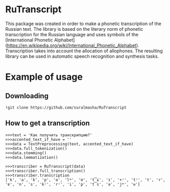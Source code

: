 # RuTranscript

This package was created in order to make a phonetic transcription of the Russian text. The library is based on the literary norm of phonetic transcription for the Russian language and uses symbols of the [International Phonetic Alphabet] (https://en.wikipedia.org/wiki/International_Phonetic_Alphabet). Transcription takes into account the allocation of allophones. The resulting library can be used in automatic speech recognition and synthesis tasks.

# Example of usage
## Downloading
```
!git clone https://github.com/suralmasha/RuTranscript
```

## How to get a transcription
```
>>>text = 'Как получить транскрипцию?'
>>>accented_text_if_have = ''
>>>data = TextPreprocessing(text, accented_text_if_have)
>>>data.full_tokenization()
>>>data.stemming()
>>>data.lemmatization()

>>>transcriber = RuTranscript(data)
>>>transcriber.full_transcription()
>>>transcriber.transcription
['k', 'a', 'k', 'p', 'ə', 'lʷ', 'ʊ', 't͡ɕ', 'ɪ', '+ʲ', 'tʲ', 't', 'r', 'ɐ', 'n', 's', 'kʲ', 'rʲ', 'i', 'p', 't͡s', 'ə', 'jʷ', 'ᵿ']
```
